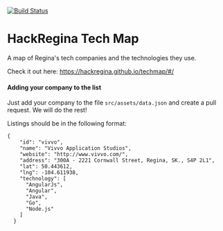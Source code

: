 [![Build Status](https://travis-ci.org/HackRegina/techmap.svg?branch=master)](https://travis-ci.org/HackRegina/techmap)

# HackRegina Tech Map

A map of Regina's tech companies and the technologies they use. 

Check it out here: https://hackregina.github.io/techmap/#/

#### Adding your company to the list

Just add your company to the file `src/assets/data.json` and create a pull request. We will do the rest! 

Listings should be in the following format: 

```
{
    "id": "vivvo", 
    "name": "Vivvo Application Studios", 
    "website": "http://www.vivvo.com/",
    "address": "300A - 2221 Cornwall Street, Regina, SK., S4P 2L1",
    "lat": 50.443612,
    "lng": -104.611938,
    "technology": [
      "AngularJs",
      "Angular",
      "Java",
      "Go",
      "Node.js"
    ]
  }
```
